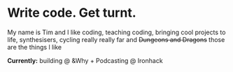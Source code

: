 # Write code. Get turnt.

My name is Tim and I like coding, teaching coding, bringing cool projects to life, synthesisers, cycling really really far and ~~Dungeons and Dragons~~  those are the things l like

**Currently:**  building @ &Why  + Podcasting @ Ironhack
